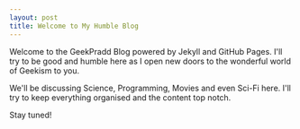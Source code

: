 ```yaml
---
layout: post
title: Welcome to My Humble Blog
---
```


Welcome to the GeekPradd Blog powered by Jekyll and GitHub Pages. I'll try to be good and humble here as I open new doors to the wonderful world of Geekism to you.

We'll be discussing Science, Programming, Movies and even Sci-Fi here. I'll try to keep everything organised and the content top notch.

Stay tuned!
